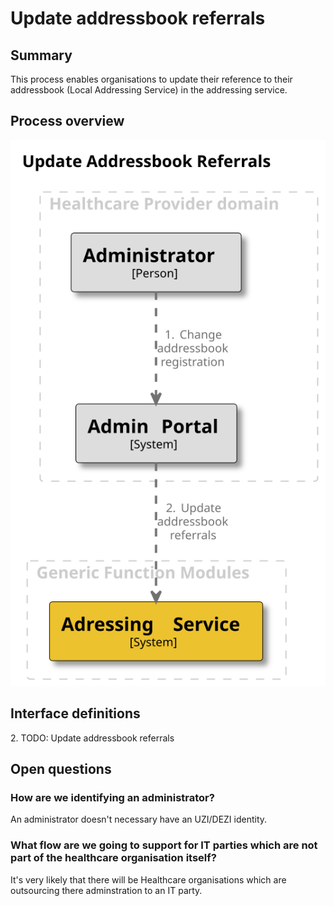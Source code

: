 # Update addressbook referrals

## Summary

This process enables organisations to update their reference to their addressbook (Local Addressing Service) in the
addressing service.

## Process overview

![Update addressbook referrals](../images/structurizr-UpdateAddressbookReferrals.svg)

## Interface definitions

2\. TODO: Update addressbook referrals

## Open questions

### How are we identifying an administrator?

An administrator doesn't necessary have an UZI/DEZI identity.

### What flow are we going to support for IT parties which are not part of the healthcare organisation itself?

It's very likely that there will be Healthcare organisations which are outsourcing there adminstration to an IT party.
